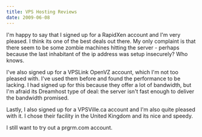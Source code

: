 ```yaml
---
title: VPS Hosting Reviews
date: 2009-06-08
---
```

I'm happy to say that I signed up for a RapidXen account and I'm very pleased. I think its one of the best deals out there. My only complaint is that there seem to be some zombie machines hitting the server - perhaps because the last inhabitant of the ip address was setup insecurely? Who knows.

I've also signed up for a VPSLink OpenVZ account, which I'm not too pleased with. I've used them before and found the performance to be lacking. I had signed up for this because they offer a lot of bandwidth, but I'm afraid its Dreamhost type of deal: the server isn't fast enough to deliver the bandwidth promised.

Lastly, I also signed up for a VPSVille.ca account and I'm also quite pleased with it. I chose their facility in the United Kingdom and its nice and speedy.

I still want to try out a prgrm.com account.

